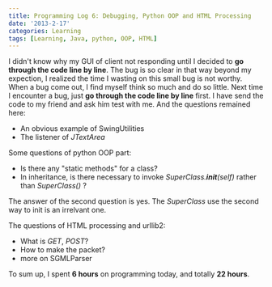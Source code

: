 ```yaml
---
title: Programming Log 6: Debugging, Python OOP and HTML Processing
date: '2013-2-17'
categories: Learning
tags: [Learning, Java, python, OOP, HTML]
---
```


I didn't know why my GUI of client not responding until I decided to **go through the code line by line**. The bug is so clear in that way beyond my expection, I realized the time I wasting on this small bug is not worthy. When a bug come out, I find myself think so much and do so little. Next time I encounter a bug, just **go through the code line by line** first. I have send the code to my friend and ask him test with me. And the questions remained here:

+ An obvious example of SwingUtilities
+ The listener of *JTextArea*


Some questions of python OOP part:

+ Is there any "static methods" for a class?
+ In inheritance, is there necessary to invoke *SuperClass.__init__(self)* rather than *SuperClass()* ?


The answer of the second question is yes. The *SuperClass* use the second way to init is an irrelvant one.


The questions of HTML processing and urllib2:

+ What is *GET*, *POST*?
+ How to make the packet?
+ more on SGMLParser


To sum up, I spent **6 hours** on programming today, and totally **22 hours**.
